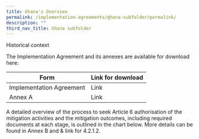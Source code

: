 ```yaml
---
title: Ghana's Overview
permalink: /implementation-agreements/ghana-subfolder/permalink/
description: ""
third_nav_title: Ghana subfolder
---
```

Historical context

The Implementation Agreement and its annexes are available for download here:


| Form | Link for download |
| -------- | -------- | 
| Implementation Agreement | Link | 
| Annex A | Link |

A detailed overview of the process to seek Article 6 authorisation of the mitigation
activities and the mitigation outcomes, including required documents at each stage, is
outlined in the chart below. More details can be found in Annex B and & link for 4.2.1.2.
